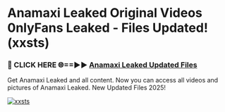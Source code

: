 # Anamaxi Leaked Original Videos 0nlyFans Leaked - Files Updated! (xxsts)

<h3>🔴 CLICK HERE 🌐==►► <a href="https://tinyurl.com/ehrbuxhb" rel="nofollow">Anamaxi Leaked Updated Files</a></h3>

Get Anamaxi Leaked and all content. Now you can access all videos and pictures of Anamaxi Leaked. New Updated Files 2025!

[![xxsts](https://i.imgur.com/lVYEuWS.gif)](https://tinyurl.com/ehrbuxhb)

